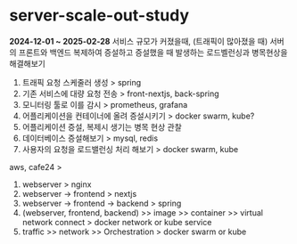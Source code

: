 # server-scale-out-study
__2024-12-01 ~ 2025-02-28__
서비스 규모가 커졌을때, (트래픽이 많아졌을 때) 
서버의 프론트와 백엔드 복제하여 증설하고 
증설했을 때 발생하는 로드벨런싱과 병목현상을 해결해보기 

1. 트래픽 요청 스케줄러 생성  > spring
2. 기존 서비스에 대량 요청 전송  > front-nextjs, back-spring
3. 모니터링 툴로 이를 감시  > prometheus, grafana
4. 어플리케이션을 컨테이너에 올려 증설시키기  > docker swarm, kube?
5. 어플리케이션 증설, 복제시 생기는 병목 현상 관찰  
6. 데이터베이스 증설해보기  > mysql, redis
7. 사용자의 요청을 로드밸런싱 처리 해보기  > docker swarm, kube


aws, cafe24 > 
1. webserver > nginx
2. webserver -> frontend > nextjs
3. webserver -> frontend -> backend > spring
4. (webserver, frontend, backend) >> image >> container >> virtual network connect > docker network or kube service
5. traffic >> network >> Orchestration > docker swarm or kube
